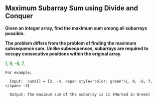## Maximum Subarray Sum using Divide and Conquer ##

**Given an integer array, find the maximum sum among all subarrays possible.**

**The problem differs from the problem of finding the maximum subsequence sum. Unlike subsequences, 
subarrays are required to occupy consecutive positions within the original array.**

<span style="color: green">1, 9, -6, 7,   </span>

    For example,

      Input:  nums[] = [2, -4, <span style="color: green">1, 9, -6, 7,   </span> -3]

      Output: The maximum sum of the subarray is 11 (Marked in Green)

